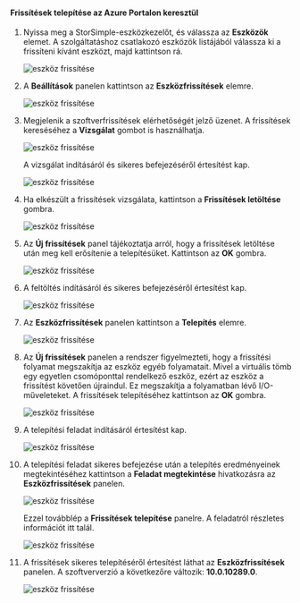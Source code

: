 <!--author=alkohli last changed: 01/18/17 -->

#### <a name="to-install-updates-via-the-azure-portal"></a>Frissítések telepítése az Azure Portalon keresztül

1. Nyissa meg a StorSimple-eszközkezelőt, és válassza az **Eszközök** elemet. A szolgáltatáshoz csatlakozó eszközök listájából válassza ki a frissíteni kívánt eszközt, majd kattintson rá. 

    ![eszköz frissítése](../includes/media/storsimple-virtual-array-install-update-via-portal-04/azupdate1m.png) 

2. A **Beállítások** panelen kattintson az **Eszközfrissítések** elemre. 

    ![eszköz frissítése](../includes/media/storsimple-virtual-array-install-update-via-portal-04/azupdate2m.png)  

3. Megjelenik a szoftverfrissítések elérhetőségét jelző üzenet. A frissítések kereséséhez a **Vizsgálat** gombot is használhatja.

    ![eszköz frissítése](../includes/media/storsimple-virtual-array-install-update-via-portal-04/azupdate3m1.png)

    A vizsgálat indításáról és sikeres befejezéséről értesítést kap.

    ![eszköz frissítése](../includes/media/storsimple-virtual-array-install-update-via-portal-04/azupdate5m.png)

4. Ha elkészült a frissítések vizsgálata, kattintson a **Frissítések letöltése** gombra. 

    ![eszköz frissítése](../includes/media/storsimple-virtual-array-install-update-via-portal-04/azupdate6m.png)

5. Az **Új frissítések** panel tájékoztatja arról, hogy a frissítések letöltése után meg kell erősítenie a telepítésüket. Kattintson az **OK** gombra.

    ![eszköz frissítése](../includes/media/storsimple-virtual-array-install-update-via-portal-04/azupdate7m.png)

6. A feltöltés indításáról és sikeres befejezéséről értesítést kap.

     ![eszköz frissítése](../includes/media/storsimple-virtual-array-install-update-via-portal-04/azupdate8m.png)

5. Az **Eszközfrissítések** panelen kattintson a **Telepítés** elemre.

     ![eszköz frissítése](../includes/media/storsimple-virtual-array-install-update-via-portal-04/azupdate11m1.png)   

6. Az **Új frissítések** panelen a rendszer figyelmezteti, hogy a frissítési folyamat megszakítja az eszköz egyéb folyamatait. Mivel a virtuális tömb egy egyetlen csomóponttal rendelkező eszköz, ezért az eszköz a frissítést követően újraindul. Ez megszakítja a folyamatban lévő I/O-műveleteket. A frissítések telepítéséhez kattintson az **OK** gombra. 

    ![eszköz frissítése](../includes/media/storsimple-virtual-array-install-update-via-portal-04/azupdate12m.png) 

7. A telepítési feladat indításáról értesítést kap. 

    ![eszköz frissítése](../includes/media/storsimple-virtual-array-install-update-via-portal-04/azupdate13m.png)

8.  A telepítési feladat sikeres befejezése után a telepítés eredményeinek megtekintéséhez kattintson a **Feladat megtekintése** hivatkozásra az **Eszközfrissítések** panelen. 

    ![eszköz frissítése](../includes/media/storsimple-virtual-array-install-update-via-portal-04/azupdate15m1.png)

    Ezzel továbblép a **Frissítések telepítése** panelre. A feladatról részletes információt itt talál.

    ![eszköz frissítése](../includes/media/storsimple-virtual-array-install-update-via-portal-04/azupdate16m1.png)

9. A frissítések sikeres telepítéséről értesítést láthat az **Eszközfrissítések** panelen. A szoftververzió a következőre változik: **10.0.10289.0**.

    ![eszköz frissítése](../includes/media/storsimple-virtual-array-install-update-via-portal-04/azupdate17m1.png)

<!--HONumber=Feb17_HO1-->


